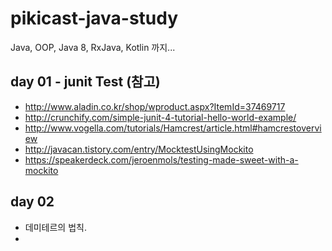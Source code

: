 # pikicast-java-study

Java, OOP, Java 8, RxJava, Kotlin 까지...

##  day 01 - junit Test (참고)
- http://www.aladin.co.kr/shop/wproduct.aspx?ItemId=37469717
- http://crunchify.com/simple-junit-4-tutorial-hello-world-example/
- http://www.vogella.com/tutorials/Hamcrest/article.html#hamcrestoverview
- http://javacan.tistory.com/entry/MocktestUsingMockito
- https://speakerdeck.com/jeroenmols/testing-made-sweet-with-a-mockito


## day 02 

- 데미테르의 법칙.
- 